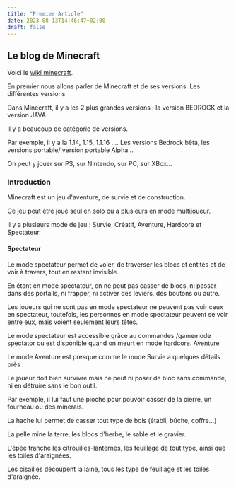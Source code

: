 ```yaml
---
title: "Premier Article"
date: 2023-08-13T14:46:47+02:00
draft: false
---
```


## Le blog de Minecraft

Voici le [wiki minecraft](https://minecraft.fandom.com/fr/wiki/Minecraft_Wiki).

En premier nous allons parler de Minecraft et de ses versions.
Les différentes versions

Dans Minecraft, il y a les 2 plus grandes versions : la version BEDROCK et la version JAVA.

Il y a beaucoup de catégorie de versions.

Par exemple, il y a la 1.14, 1.15, 1.1.16 .... Les versions Bedrock bêta, les versions portable/ version portable Alpha...

On peut y jouer sur PS, sur Nintendo, sur PC, sur XBox...

### Introduction

Minecraft est un jeu d'aventure, de survie et de construction.

Ce jeu peut être joué seul en solo ou a plusieurs en mode multijoueur.

Il y a plusieurs mode de jeu : Survie, Créatif, Aventure, Hardcore et Spectateur.

#### Spectateur

Le mode spectateur permet de voler, de traverser les blocs et entités et de voir à travers, tout en restant invisible.

En étant en mode spectateur, on ne peut pas casser de blocs, ni passer dans des portails, ni frapper, ni activer des leviers, des boutons ou autre.

Les joueurs qui ne sont pas en mode spectateur ne peuvent pas voir ceux en spectateur, toutefois, les personnes en mode spectateur peuvent se voir entre eux, mais voient seulement leurs têtes.

Le mode spectateur est accessible grâce au commandes /gamemode spectator ou est disponible quand on meurt en mode hardcore.
Aventure

Le mode Aventure est presque comme le mode Survie a quelques détails près :

Le joueur doit bien survivre mais ne peut ni poser de bloc sans commande, ni en détruire sans le bon outil.

Par exemple, il lui faut une pioche pour pouvoir casser de la pierre, un fourneau ou des minerais.

La hache lui permet de casser tout type de bois (établi, bûche, coffre...)

La pelle mine la terre, les blocs d'herbe, le sable et le gravier.

L'épée tranche les citrouilles-lanternes, les feuillage de tout type, ainsi que les toiles d'araignées.

Les cisailles découpent la laine, tous les type de feuillage et les toiles d'araignée.